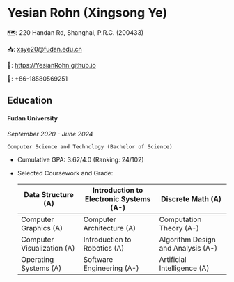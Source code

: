 # Yesian Rohn (Xingsong Ye) 
🗺️: 220 Handan Rd, Shanghai, P.R.C. (200433)  

📥: xsye20@fudan.edu.cn  

🔗: https://YesianRohn.github.io  

📱: +86-18580569251  

## Education

#### Fudan University

*September 2020 - June 2024*  

`Computer Science and Technology (Bachelor of Science)`  

- Cumulative GPA: 3.62/4.0 (Ranking: 24/102)  
- Selected Coursework and Grade:  

  | Data Structure (A)     | Introduction to Electronic Systems (A-) | Discrete Math (A)           |
  |----------------------------|---------------------------------------|-----------------------------|
  | Computer Graphics (A)      | Computer Architecture  (A)            | Computation Theory (A-)     |
  | Computer Visualization (A) | Introduction to Robotics  (A)          | Algorithm Design and Analysis (A-) |
  | Operating Systems  (A)     | Software Engineering    (A-)          | Artificial Intelligence (A) |


